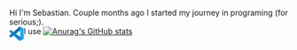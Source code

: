 Hi I'm Sebastian.
Couple months ago I started my journey in programing (for serious;).
<br>
I use <img align="left" alt="Visual Studio Code" width="26px" src="https://raw.githubusercontent.com/github/explore/80688e429a7d4ef2fca1e82350fe8e3517d3494d/topics/visual-studio-code/visual-studio-code.png" />
[![Anurag's GitHub stats](https://github-readme-stats.vercel.app/api?username=sebkozlo&count_private=true)](https://github.com/sebkozlo/github-readme-stats)

